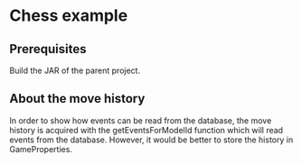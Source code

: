 # Chess example

## Prerequisites

Build the JAR of the parent project.

## About the move history

In order to show how events can be read from the database, the move history is acquired with the getEventsForModelId function which will read events from the
database. However, it would be better to store the history in GameProperties.
